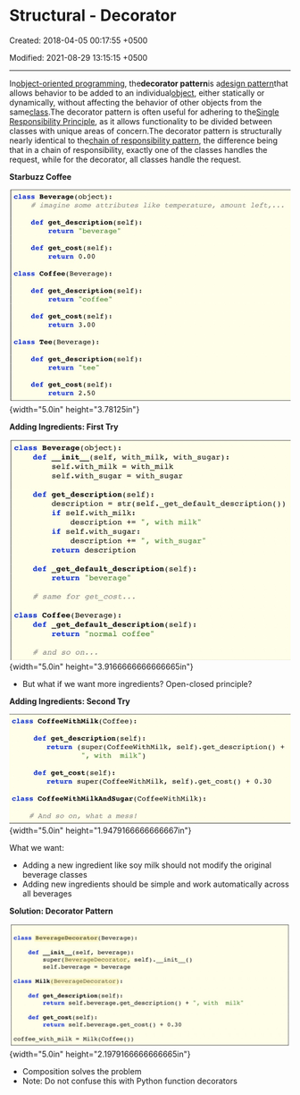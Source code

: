 # Structural - Decorator

Created: 2018-04-05 00:17:55 +0500

Modified: 2021-08-29 13:15:15 +0500

---

In[object-oriented programming](https://en.wikipedia.org/wiki/Object-oriented_programming), the**decorator pattern**is a[design pattern](https://en.wikipedia.org/wiki/Design_pattern_(computer_science))that allows behavior to be added to an individual[object](https://en.wikipedia.org/wiki/Object_(computer_science)), either statically or dynamically, without affecting the behavior of other objects from the same[class](https://en.wikipedia.org/wiki/Class_(computer_science)).The decorator pattern is often useful for adhering to the[Single Responsibility Principle](https://en.wikipedia.org/wiki/Single_responsibility_principle), as it allows functionality to be divided between classes with unique areas of concern.The decorator pattern is structurally nearly identical to the[chain of responsibility pattern](https://en.wikipedia.org/wiki/Chain_of_responsibility_pattern), the difference being that in a chain of responsibility, exactly one of the classes handles the request, while for the decorator, all classes handle the request.



**Starbuzz Coffee**

![class Beverage (object) : # imagine some attributes like temperature, def self) : return " beverage " def get _ cost (self) : return O .00 class Coffee( Beverage) : def self) : " coffee " return def : return 3.00 class Tee (Beverage) : def self) : return " tee " def get _ cost (self) : return 2.50 amount left, . ](media/Structural---Decorator-image1.jpg){width="5.0in" height="3.78125in"}



**Adding Ingredients: First Try**

![class Beverage (object) : init (self, with milk, with sugar): def self. with milk = with milk self .with_sugar = with _ sugar def self) : description = str( self . _ get _ default description( ) ) if self. with milk: description += if self. with _ sugar: description return description with milk" with _ sugar " def _get : return "beverage " # same for get _ cost... class Coffee( Beverage) : def _get_default description( self) : return "normal coffee " # and so on. ](media/Structural---Decorator-image2.jpg){width="5.0in" height="3.9166666666666665in"}


-   But what if we want more ingredients? Open-closed principle?



**Adding Ingredients: Second Try**

![class CoffeeWithMiIk(Coffee) : def : return ( super ( CoffeeWithMi1k, with milk" ) def get _ cost (self): self ) . ) return super (CoffeeWithMiIk, self) . get _ cost ( ) + 0.30 class CoffeeWithMi1kAndSugar(CoffeeWithMi1k) : # And so on, what a mess! ](media/Structural---Decorator-image3.jpg){width="5.0in" height="1.9479166666666667in"}



What we want:
-   Adding a new ingredient like soy milk should not modify the original beverage classes
-   Adding new ingredients should be simple and work automatically across all beverages



**Solution: Decorator Pattern**

![class BeverageDecorator(Beverage) : def init (self, beverage) : init self). super ( BeverageDecorator , _o self. beverage = beverage class Milk (BeverageDecorator) : def self) : return self . beverage . ) + def get _ cost (self) : return self . beverage + 0.30 coffee_with_milk = Milk(Coffee()) with milk " ](media/Structural---Decorator-image4.jpg){width="5.0in" height="2.1979166666666665in"}
-   Composition solves the problem
-   Note: Do not confuse this with Python function decorators




